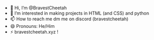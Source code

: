 - 👋 Hi, I’m @BravestCheetah
- 👀 I’m interested in making projects in HTML (and CSS) and python
- 📫 How to reach me dm me on discord (bravestcheetah)
- 😄 Pronouns: He/Him
- ⚡ bravestcheetah.xyz !

<!---
BravestCheetah/BravestCheetah is a ✨ special ✨ repository because its `README.md` (this file) appears on your GitHub profile.
You can click the Preview link to take a look at your changes.
--->

